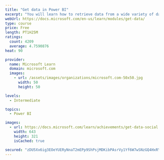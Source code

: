 ```yaml
---
title: "Get data in Power BI"
excerpt: "You will learn how to retrieve data from a wide variety of data sources, including Microsoft Excel, relational databases, and NoSQL data stores. You will also learn how to improve performance while retrieving data."
webUrl: https://docs.microsoft.com/en-us/learn/modules/get-data/
type: course
price: Free
length: PT1H25M
ratings:
  count: 4209
  average: 4.7590876
heat: 90

provider:
  name: Microsoft Learn
  domain: microsoft.com
  images:
    - url: /assets/images/organizations/microsoft.com-50x50.jpg
      width: 50
      height: 50

levels:
  - Intermediate

topics:
  - Power BI

images:
  - url: https://docs.microsoft.com/learn/achievements/get-data-social.png
    width: 643
    height: 321
    isCached: true

secured: "zDU5Xx6ig3EOeYUERyNnaT2mEPp9ShPsjMDKibPAsrVy1Yf6W7wSNzGQ4HxRYPwiA/+37kWTyVesm/06nPMDjcHKcH1bFOkBSeL60L8j32hmj8K/u5NllmA2kEBHT7bdrQAvxCHb0ue0w4aJSf/+c6Eqn5/eUZt690YlnSXaDWLbiU/EIWvMYP5A5Kcu6ATWSYRvAZK7elEuaKeoaL5meDhAmB7oYpxaIxpNNZsxhhYXTY6FhpDrg/ByKvQ4ghcD+tmJkKwj1O82D2B0e844AC47ynG5Td/LXCAogofOXKEULnxJkAVHAUFPwpQL79PKhIqu9WnSRFRVav82fqL1Ntqbl3gMTbTxnImOf2+/rrjjLGw+CZxlrtQXbGUT7xEEV1XXDAyRf48YTjHRvgKaZU9Ppjl/I+H57BWimXUiphk=;bsLD1ZYBMJWdX11I4UX0Jg=="
---
```


